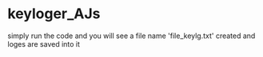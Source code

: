 # keyloger_AJs
simply run the code and you will see a file name 'file_keylg.txt' created and loges are saved into it
